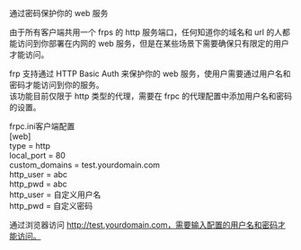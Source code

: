 通过密码保护你的 web 服务  
  
由于所有客户端共用一个 frps 的 http 服务端口，任何知道你的域名和 url
的人都能访问到你部署在内网的 web
服务，但是在某些场景下需要确保只有限定的用户才能访问。

frp 支持通过 HTTP Basic Auth 来保护你的 web
服务，使用户需要通过用户名和密码才能访问到你的服务。  
该功能目前仅限于 http 类型的代理，需要在 frpc
的代理配置中添加用户名和密码的设置。  
  
frpc.ini客户端配置  
[web]  
type = http  
local_port = 80  
custom_domains = test.yourdomain.com  
http_user = abc  
http_pwd = abc  
http_user = 自定义用户名  
http_pwd = 自定义密码  
  
通过浏览器访问 http://test.yourdomain.com，需要输入配置的用户名和密码才能访问。
